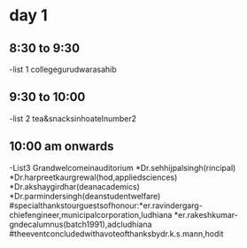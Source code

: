 # day 1 
## 8:30 to 9:30
-list 1 
collegegurudwarasahib
## 9:30 to 10:00 
-list 2
tea&snacksinhoatelnumber2
## 10:00 am onwards 
-List3
Grandwelcomeinauditorium
*Dr.sehhijpalsingh(rincipal)
*Dr.harpreetkaurgrewal(hod,appliedsciences)
*Dr.akshaygirdhar(deanacademics)
*Dr.parmindersingh(deanstudentwelfare)
#specialthankstourguestsofhonour:*er.ravindergarg-chiefengineer,municipalcorporation,ludhiana
*er.rakeshkumar-gndecalumnus(batch1991),adcludhiana
#theeventconcludedwithavoteofthanksbydr.k.s.mann,hodit

